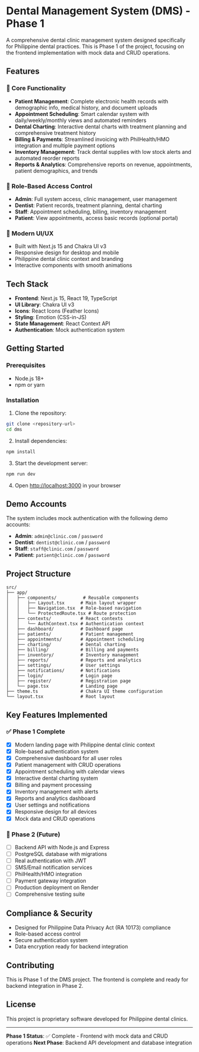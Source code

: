 # Dental Management System (DMS) - Phase 1

A comprehensive dental clinic management system designed specifically for Philippine dental practices. This is Phase 1 of the project, focusing on the frontend implementation with mock data and CRUD operations.

## Features

### 🏥 Core Functionality
- **Patient Management**: Complete electronic health records with demographic info, medical history, and document uploads
- **Appointment Scheduling**: Smart calendar system with daily/weekly/monthly views and automated reminders
- **Dental Charting**: Interactive dental charts with treatment planning and comprehensive treatment history
- **Billing & Payments**: Streamlined invoicing with PhilHealth/HMO integration and multiple payment options
- **Inventory Management**: Track dental supplies with low stock alerts and automated reorder reports
- **Reports & Analytics**: Comprehensive reports on revenue, appointments, patient demographics, and trends

### 👥 Role-Based Access Control
- **Admin**: Full system access, clinic management, user management
- **Dentist**: Patient records, treatment planning, dental charting
- **Staff**: Appointment scheduling, billing, inventory management
- **Patient**: View appointments, access basic records (optional portal)

### 🎨 Modern UI/UX
- Built with Next.js 15 and Chakra UI v3
- Responsive design for desktop and mobile
- Philippine dental clinic context and branding
- Interactive components with smooth animations

## Tech Stack

- **Frontend**: Next.js 15, React 19, TypeScript
- **UI Library**: Chakra UI v3
- **Icons**: React Icons (Feather Icons)
- **Styling**: Emotion (CSS-in-JS)
- **State Management**: React Context API
- **Authentication**: Mock authentication system

## Getting Started

### Prerequisites
- Node.js 18+ 
- npm or yarn

### Installation

1. Clone the repository:
```bash
git clone <repository-url>
cd dms
```

2. Install dependencies:
```bash
npm install
```

3. Start the development server:
```bash
npm run dev
```

4. Open [http://localhost:3000](http://localhost:3000) in your browser

## Demo Accounts

The system includes mock authentication with the following demo accounts:

- **Admin**: `admin@clinic.com` / `password`
- **Dentist**: `dentist@clinic.com` / `password`
- **Staff**: `staff@clinic.com` / `password`
- **Patient**: `patient@clinic.com` / `password`

## Project Structure

```
src/
├── app/
│   ├── components/          # Reusable components
│   │   ├── Layout.tsx      # Main layout wrapper
│   │   ├── Navigation.tsx  # Role-based navigation
│   │   └── ProtectedRoute.tsx # Route protection
│   ├── contexts/           # React contexts
│   │   └── AuthContext.tsx # Authentication context
│   ├── dashboard/          # Dashboard page
│   ├── patients/           # Patient management
│   ├── appointments/       # Appointment scheduling
│   ├── charting/           # Dental charting
│   ├── billing/            # Billing and payments
│   ├── inventory/          # Inventory management
│   ├── reports/            # Reports and analytics
│   ├── settings/           # User settings
│   ├── notifications/      # Notifications
│   ├── login/              # Login page
│   ├── register/           # Registration page
│   └── page.tsx            # Landing page
├── theme.ts                # Chakra UI theme configuration
└── layout.tsx              # Root layout
```

## Key Features Implemented

### ✅ Phase 1 Complete
- [x] Modern landing page with Philippine dental clinic context
- [x] Role-based authentication system
- [x] Comprehensive dashboard for all user roles
- [x] Patient management with CRUD operations
- [x] Appointment scheduling with calendar views
- [x] Interactive dental charting system
- [x] Billing and payment processing
- [x] Inventory management with alerts
- [x] Reports and analytics dashboard
- [x] User settings and notifications
- [x] Responsive design for all devices
- [x] Mock data and CRUD operations

### 🔄 Phase 2 (Future)
- [ ] Backend API with Node.js and Express
- [ ] PostgreSQL database with migrations
- [ ] Real authentication with JWT
- [ ] SMS/Email notification services
- [ ] PhilHealth/HMO integration
- [ ] Payment gateway integration
- [ ] Production deployment on Render
- [ ] Comprehensive testing suite

## Compliance & Security

- Designed for Philippine Data Privacy Act (RA 10173) compliance
- Role-based access control
- Secure authentication system
- Data encryption ready for backend integration

## Contributing

This is Phase 1 of the DMS project. The frontend is complete and ready for backend integration in Phase 2.

## License

This project is proprietary software developed for Philippine dental clinics.

---

**Phase 1 Status**: ✅ Complete - Frontend with mock data and CRUD operations
**Next Phase**: Backend API development and database integration